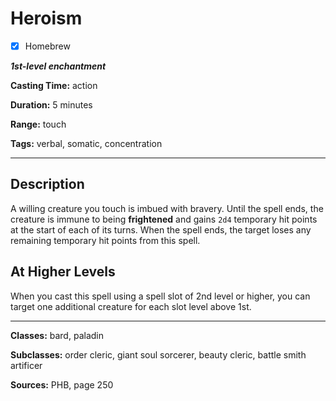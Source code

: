 # Heroism

- [x] Homebrew

***1st-level enchantment***

**Casting Time:** action

**Duration:** 5 minutes

**Range:** touch

**Tags:** verbal, somatic, concentration

---

## Description
A willing creature you touch is imbued with bravery. Until the spell ends, the creature is immune to being **frightened** and gains `2d4` temporary hit points at the start of each of its turns. When the spell ends, the target loses any remaining temporary hit points from this spell.

## At Higher Levels
When you cast this spell using a spell slot of 2nd level or higher, you can target one additional creature for each slot level above 1st.

---

**Classes:** bard, paladin

**Subclasses:** order cleric, giant soul sorcerer, beauty cleric, battle smith artificer

**Sources:** PHB, page 250
